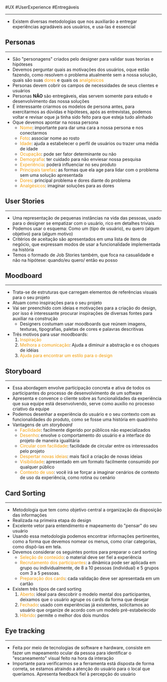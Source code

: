 #UX #UserExperience #Entregáveis

---

- Existem diversas metodologias que nos auxiliarão a entregar experiências agradáveis aos usuários, e usa-las é essencial 

## Personas
---

- São "personagens" criados pelo designer para validar suas teorias e hipóteses
- Devemos perguntar quais as motivações dos usuários, oque estão fazendo, como resolvem o problema atualmente sem a nossa solução, quais são suas <span style="color:rgb(242, 154, 2)">dores</span> e quais os <span style="color:rgb(242, 154, 2)">analgésicos</span> 
- Personas devem cobrir os campos de necessidades de seus clientes e usuários
- Personas **NÃO** são entregáveis, elas servem somente para estudo e desenvolvimento das nossa soluções
- É interessante criarmos os modelos de persona antes, para exercitarmos as dúvidas e hipóteses, após as entrevistas, podemos voltar e revisar oque ja tinha sido feito para que esteja tudo alinhado
- Oque devemos apontar na nossa persona
	- <span style="color:rgb(242, 154, 2)">Nome</span>: importante para dar uma cara a nossa persona e nos conectarmos
	- <span style="color:rgb(242, 154, 2)">Foto</span>: associar nome ao rosto
	- <span style="color:rgb(242, 154, 2)">Idade</span>: ajuda a estabelecer o perfil de usuários ou trazer uma média de idade
	- <span style="color:rgb(242, 154, 2)">Ocupação</span>: pode ser fator determinante ou não
	- <span style="color:rgb(242, 154, 2)">Demografia</span>: ter cuidado para não enviesar nossa pesquisa
	- <span style="color:rgb(242, 154, 2)">Experiência</span>: poderá influenciar no seu produto
	- <span style="color:rgb(242, 154, 2)">Principais tarefas</span>: as formas que ela age para lidar com o problema sem uma solução apresentada
	- <span style="color:rgb(242, 154, 2)">Dores</span>: principal problema e dores diante do problema
	- <span style="color:rgb(242, 154, 2)">Analgésicos</span>: imaginar soluções para as dores 

## User Stories
---

- Uma representação de pequenas instâncias na vida das pessoas, usado para o designer se empatizar com o usuário, rico em detalhes triviais
- Podemos usar o esquema: Como um (tipo de usuário), eu quero (algum objetivo) para (algum motivo)
- Critérios de aceitação são apresentados em uma lista de itens de negócio, que expressam modos de usar a funcionalidade implementada na história
- Temos o formado de Job Stories também, que foca na casualidade e não na hipótese: quando/eu quero/ então eu posso

## Moodboard
---

- Trata-se de estruturas que carregam elementos de referências visuais para o seu projeto
- Atuam como inspirações para o seu projeto
- Vai ser preenchido com  ideias e motivações para a criação do design, por isso é interessante procurar inspirações de diversas fontes para auxiliar na construção
	- Designers costumam usar moodboards que reúnem imagens, texturas, tipografias, paletas de cores e palavras descritivas
- Três motivos para usar moodboards:
	1. <span style="color:rgb(242, 154, 2)">Inspiração</span>
	2. <span style="color:rgb(242, 154, 2)">Melhora a comunicação</span>: Ajuda a diminuir a abstração e os choques de idéias 
	3. <span style="color:rgb(242, 154, 2)">Ajuda para encontrar um estilo para o design</span>

## Storyboard
---

- Essa abordagem envolve participação concreta e ativa de todos os participantes do processo de desenvolvimento de um software
- Apresenta e convence o cliente sobre as funcionalidades da experiência que sua equipe está desenvolvendo, serve como auxílio no processo criativo da equipe
- Podemos desenhar a experiência do usuário e o seu contexto com as funcionalidades do produto, como se fosse uma história em quadrinho
- Vantagens de um _storyboard_
	- <span style="color:rgb(242, 154, 2)">Facilidade</span>: facilmente digerido por públicos não especializados
	- <span style="color:rgb(242, 154, 2)">Desenho</span>: envolve o comportamento do usuário e a interface do projeto de maneira igualitária
	- <span style="color:rgb(242, 154, 2)">Circular com facilidade</span>: facilidade de circular entre os interessados pelo projeto
	- <span style="color:rgb(242, 154, 2)">Despertar novas ideias</span>: mais fácil a criação de novas ideias 
	- <span style="color:rgb(242, 154, 2)">Visibilidade</span>: apresentado em um formato facilmente consumido por qualquer público
	- <span style="color:rgb(242, 154, 2)">Contexto de uso</span>: você irá se forçar a imaginar cenários de contexto de uso da experiência, como rotina ou cenário

## Card Sorting
---

- Metodologia que tem como objetivo central a organização da disposição das informações
- Realizada na primeira etapa do design
- Excelente vetor para entendimento e mapeamento do "pensar" do seu usuário
- Usando essa metodologia podemos encontrar informações pertinentes, como a forma que devemos nomear os menus, como criar categorias, como dispô-las em tela.
- Devemos considerar os seguintes pontos para preparar o card sorting
	- <span style="color:rgb(242, 154, 2)">Seleção de conteúdo</span>: o material deve ser fiel a experiência
	- <span style="color:rgb(242, 154, 2)">Recrutamento dos participantes</span>: a dinâmica pode ser aplicada em grupo ou individualmente, de 8 a 10 pessoas (individual) e 5 grupos com 3 a 5 pessoas. 
	- <span style="color:rgb(242, 154, 2)">Preparação dos cards</span>: cada validação deve ser apresentada em um cartão
- Existem três tipos de card sorting
	1. <span style="color:rgb(242, 154, 2)">Aberto</span>: ideal para descobrir o modelo mental dos participantes, deixamos que o usuário agrupe os cards da forma que desejar
	2. <span style="color:rgb(242, 154, 2)">Fechado</span>: usado com experiências já existentes, solicitamos ao usuário que organize de acordo com um modelo pré-estabelecido
	3. <span style="color:rgb(242, 154, 2)">Híbrido</span>: permite o melhor dos dois mundos

## Eye tracking
---

- Feita por meio de tecnologias de software e hardware, consiste em fazer um mapeamento ocular da pessoa para identificar o "escaneamento" visual feito na hora da interação
- Importante para verificarmos se a ferramenta está disposta de forma correta, se estamos atraindo a atenção do usuário para o local que queríamos. Apresenta feedback fiel à percepção do usuário
